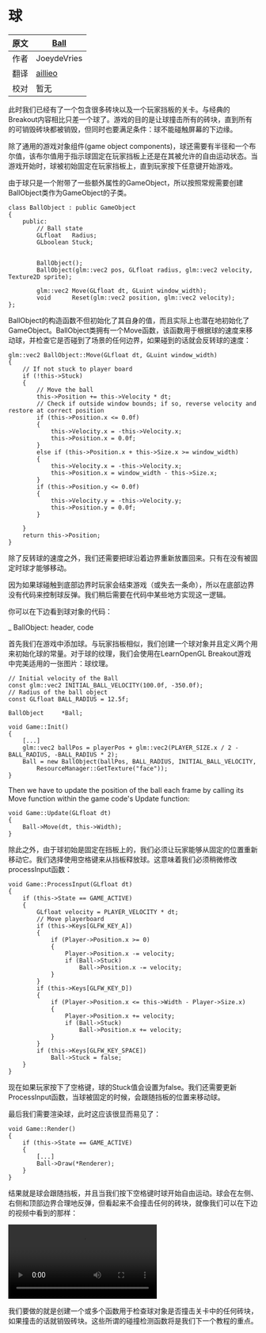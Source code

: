 # 球

| 原文   | [Ball](https://learnopengl.com/#!In-Practice/2D-Game/Collisions/Ball) |
| ---- | ---------------------------------------- |
| 作者   | JoeydeVries                              |
| 翻译   | [aillieo](https://github.com/aillieo)    |
| 校对   | 暂无                                       |

此时我们已经有了一个包含很多砖块以及一个玩家挡板的关卡。与经典的Breakout内容相比只差一个球了。游戏的目的是让球撞击所有的砖块，直到所有的可销毁砖块都被销毁，但同时也要满足条件：球不能碰触屏幕的下边缘。

除了通用的游戏对象组件(game object components)，球还需要有半径和一个布尔值，该布尔值用于指示球固定在玩家挡板上还是在其被允许的自由运动状态。当游戏开始时，球被初始固定在玩家挡板上，直到玩家按下任意键开始游戏。

由于球只是一个附带了一些额外属性的GameObject，所以按照常规需要创建BallObject类作为GameObject的子类。

```
class BallObject : public GameObject
{
    public:
        // Ball state	
        GLfloat   Radius;
        GLboolean Stuck;
  

        BallObject();
        BallObject(glm::vec2 pos, GLfloat radius, glm::vec2 velocity, Texture2D sprite);

        glm::vec2 Move(GLfloat dt, GLuint window_width);
        void      Reset(glm::vec2 position, glm::vec2 velocity);
}; 
```

BallObject的构造函数不但初始化了其自身的值，而且实际上也潜在地初始化了GameObject。BallObject类拥有一个Move函数，该函数用于根据球的速度来移动球，并检查它是否碰到了场景的任何边界，如果碰到的话就会反转球的速度：


```
glm::vec2 BallObject::Move(GLfloat dt, GLuint window_width)
{
    // If not stuck to player board
    if (!this->Stuck)
    { 
        // Move the ball
        this->Position += this->Velocity * dt;
        // Check if outside window bounds; if so, reverse velocity and restore at correct position
        if (this->Position.x <= 0.0f)
        {
            this->Velocity.x = -this->Velocity.x;
            this->Position.x = 0.0f;
        }
        else if (this->Position.x + this->Size.x >= window_width)
        {
            this->Velocity.x = -this->Velocity.x;
            this->Position.x = window_width - this->Size.x;
        }
        if (this->Position.y <= 0.0f)
        {
            this->Velocity.y = -this->Velocity.y;
            this->Position.y = 0.0f;
        }
      
    }
    return this->Position;
}  
```

除了反转球的速度之外，我们还需要把球沿着边界重新放置回来。只有在没有被固定时球才能够移动。

因为如果球碰触到底部边界时玩家会结束游戏（或失去一条命），所以在底部边界没有代码来控制球反弹。我们稍后需要在代码中某些地方实现这一逻辑。


你可以在下边看到球对象的代码：

_ BallObject: header, code


首先我们在游戏中添加球。与玩家挡板相似，我们创建一个球对象并且定义两个用来初始化球的常量。对于球的纹理，我们会使用在LearnOpenGL Breakout游戏中完美适用的一张图片：球纹理。

```
// Initial velocity of the Ball
const glm::vec2 INITIAL_BALL_VELOCITY(100.0f, -350.0f);
// Radius of the ball object
const GLfloat BALL_RADIUS = 12.5f;
  
BallObject     *Ball; 
  
void Game::Init()
{
    [...]
    glm::vec2 ballPos = playerPos + glm::vec2(PLAYER_SIZE.x / 2 - BALL_RADIUS, -BALL_RADIUS * 2);
    Ball = new BallObject(ballPos, BALL_RADIUS, INITIAL_BALL_VELOCITY,
        ResourceManager::GetTexture("face"));
}
```
Then we have to update the position of the ball each frame by calling its Move function within the game code's Update function:

```
void Game::Update(GLfloat dt)
{
    Ball->Move(dt, this->Width);
}  
```

除此之外，由于球初始是固定在挡板上的，我们必须让玩家能够从固定的位置重新移动它。我们选择使用空格键来从挡板释放球。这意味着我们必须稍微修改processInput函数：

```
void Game::ProcessInput(GLfloat dt)
{
    if (this->State == GAME_ACTIVE)
    {
        GLfloat velocity = PLAYER_VELOCITY * dt;
        // Move playerboard
        if (this->Keys[GLFW_KEY_A])
        {
            if (Player->Position.x >= 0)
            {
                Player->Position.x -= velocity;
                if (Ball->Stuck)
                    Ball->Position.x -= velocity;
            }
        }
        if (this->Keys[GLFW_KEY_D])
        {
            if (Player->Position.x <= this->Width - Player->Size.x)
            {
                Player->Position.x += velocity;
                if (Ball->Stuck)
                    Ball->Position.x += velocity;
            }
        }
        if (this->Keys[GLFW_KEY_SPACE])
            Ball->Stuck = false;
    }
}
```

现在如果玩家按下了空格键，球的Stuck值会设置为false。我们还需要更新ProcessInput函数，当球被固定的时候，会跟随挡板的位置来移动球。

最后我们需要渲染球，此时这应该很显而易见了：

```
void Game::Render()
{
    if (this->State == GAME_ACTIVE)
    {
        [...]
        Ball->Draw(*Renderer);
    }
}  
```

结果就是球会跟随挡板，并且当我们按下空格键时球开始自由运动。球会在左侧、右侧和顶部边界合理地反弹，但看起来不会撞击任何的砖块，就像我们可以在下边的视频中看到的那样：


<video src="../../../../img/06/Breakout/05/01/no_collisions.mp4" controls="controls"></video>



我们要做的就是创建一个或多个函数用于检查球对象是否撞击关卡中的任何砖块，如果撞击的话就销毁砖块。这些所谓的碰撞检测函数将是我们下一个教程的重点。

